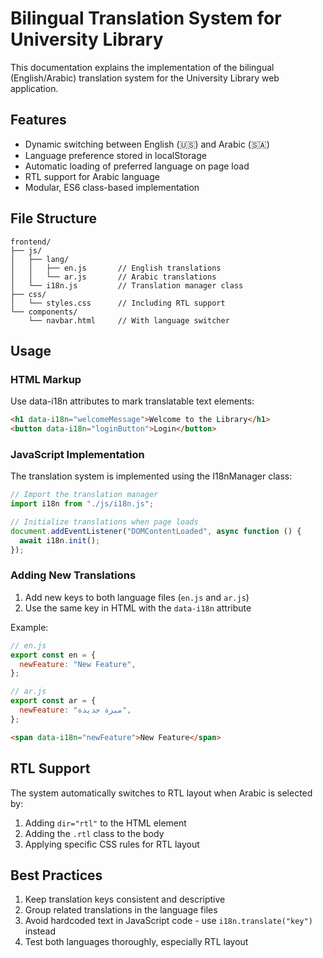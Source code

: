 # Bilingual Translation System for University Library

This documentation explains the implementation of the bilingual (English/Arabic) translation system for the University Library web application.

## Features

- Dynamic switching between English (🇺🇸) and Arabic (🇸🇦)
- Language preference stored in localStorage
- Automatic loading of preferred language on page load
- RTL support for Arabic language
- Modular, ES6 class-based implementation

## File Structure

```
frontend/
├── js/
│   ├── lang/
│   │   ├── en.js       // English translations
│   │   └── ar.js       // Arabic translations
│   └── i18n.js         // Translation manager class
├── css/
│   └── styles.css      // Including RTL support
└── components/
    └── navbar.html     // With language switcher
```

## Usage

### HTML Markup

Use data-i18n attributes to mark translatable text elements:

```html
<h1 data-i18n="welcomeMessage">Welcome to the Library</h1>
<button data-i18n="loginButton">Login</button>
```

### JavaScript Implementation

The translation system is implemented using the I18nManager class:

```javascript
// Import the translation manager
import i18n from "./js/i18n.js";

// Initialize translations when page loads
document.addEventListener("DOMContentLoaded", async function () {
  await i18n.init();
});
```

### Adding New Translations

1. Add new keys to both language files (`en.js` and `ar.js`)
2. Use the same key in HTML with the `data-i18n` attribute

Example:

```javascript
// en.js
export const en = {
  newFeature: "New Feature",
};

// ar.js
export const ar = {
  newFeature: "ميزة جديدة",
};
```

```html
<span data-i18n="newFeature">New Feature</span>
```

## RTL Support

The system automatically switches to RTL layout when Arabic is selected by:

1. Adding `dir="rtl"` to the HTML element
2. Adding the `.rtl` class to the body
3. Applying specific CSS rules for RTL layout

## Best Practices

1. Keep translation keys consistent and descriptive
2. Group related translations in the language files
3. Avoid hardcoded text in JavaScript code - use `i18n.translate("key")` instead
4. Test both languages thoroughly, especially RTL layout

